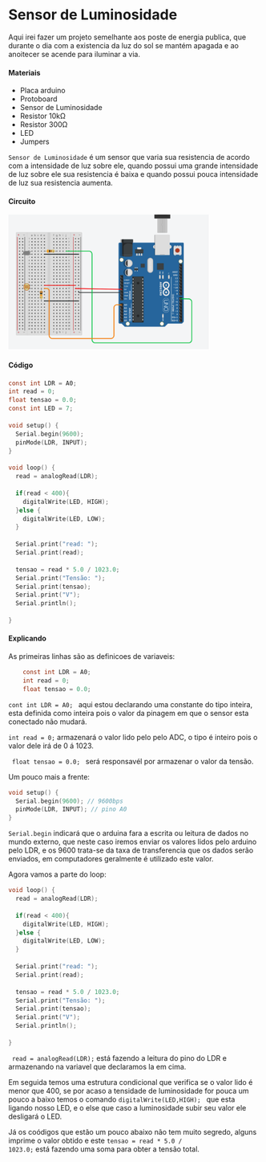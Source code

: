 
# Sensor de Luminosidade

Aqui irei fazer um projeto semelhante aos poste de energia publica, que durante o dia com a existencia da luz do sol se mantém apagada e ao anoitecer se acende para iluminar a via.

#### Materiais
- Placa arduino
- Protoboard
- Sensor de Luminosidade
- Resistor 10kΩ
- Resistor 300Ω
- LED 
- Jumpers

<code>Sensor de Luminosidade</code> é um sensor que varia sua resistencia de acordo com a intensidade de luz sobre ele, quando possui uma grande intensidade de luz sobre ele sua resistencia é baixa e quando possui pouca intensidade de luz sua resistencia aumenta.

#### Circuito

<img src='../images/LIGH_SENSOR_CIRCUITO.png' width='400'>

#### Código
```C
const int LDR = A0; 
int read = 0; 
float tensao = 0.0; 
const int LED = 7;

void setup() {
  Serial.begin(9600); 
  pinMode(LDR, INPUT);
}

void loop() {
  read = analogRead(LDR);
  
  if(read < 400){
    digitalWrite(LED, HIGH);
  }else {
    digitalWrite(LED, LOW);
  }

  Serial.print("read: ");
  Serial.print(read);

  tensao = read * 5.0 / 1023.0;
  Serial.print("Tensão: ");
  Serial.print(tensao);
  Serial.print("V");
  Serial.println();
  
}
```
#### Explicando


As primeiras linhas são as definicoes de variaveis:
```C
    const int LDR = A0;
    int read = 0; 
    float tensao = 0.0; 
```
<code>cont int LDR = A0; </code> aqui estou declarando uma constante do tipo inteira, esta definida como inteira pois o valor da pinagem em que o sensor esta conectado não mudará.

<code>int read = 0;</code> armazenará o valor lido pelo pelo ADC, o tipo é inteiro pois o valor dele irá de 0 á 1023.

<code> float tensao = 0.0;  </code> será responsavél por armazenar o valor da tensão.

Um pouco mais a frente:

```C
void setup() {
  Serial.begin(9600); // 9600bps
  pinMode(LDR, INPUT); // pino A0
}
```
<code>Serial.begin</code> indicará que o arduina fara a escrita ou leitura de dados no mundo externo, que neste caso iremos enviar os valores lidos pelo arduino pelo LDR, e os 9600 trata-se da taxa de transferencia que os dados serão enviados, em computadores geralmente é utilizado este valor.

Agora vamos a parte do loop:

```C
void loop() {
  read = analogRead(LDR);
  
  if(read < 400){
    digitalWrite(LED, HIGH);
  }else {
    digitalWrite(LED, LOW);
  }

  Serial.print("read: ");
  Serial.print(read);

  tensao = read * 5.0 / 1023.0;
  Serial.print("Tensão: ");
  Serial.print(tensao);
  Serial.print("V");
  Serial.println();
  
}

```

<code> read = analogRead(LDR);</code> está fazendo a leitura do pino do LDR e armazenando na variavel que declaramos la em cima.

Em seguida temos uma estrutura condicional que verifica se o valor lido é menor que 400, se por acaso a tensidade de luminosidade for pouca um pouco a baixo temos o comando <code>digitalWrite(LED,HIGH); </code> que esta ligando nosso LED, e o else que caso a luminosidade subir seu valor ele desligará o LED.

Já os coódigos que estão um pouco abaixo não tem muito segredo, alguns imprime o valor obtido e este <code>tensao = read * 5.0 / 1023.0;</code> está fazendo uma soma para obter a tensão total.
